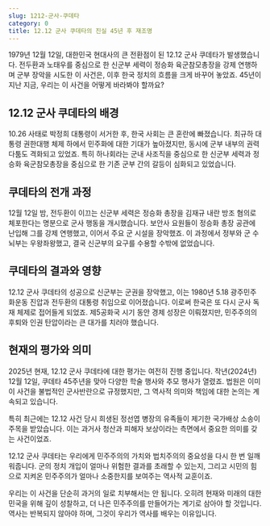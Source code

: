 ```yaml
---
slug: 1212-군사-쿠데타
category: 0
title: 12.12 군사 쿠데타의 진실 45년 후 재조명
---
```


1979년 12월 12일, 대한민국 현대사의 큰 전환점이 된 12.12 군사 쿠데타가 발생했습니다. 전두환과 노태우를 중심으로 한 신군부 세력이 정승화 육군참모총장을 강제 연행하며 군부 장악을 시도한 이 사건은, 이후 한국 정치의 흐름을 크게 바꾸어 놓았죠. 45년이 지난 지금, 우리는 이 사건을 어떻게 바라봐야 할까요?

## 12.12 군사 쿠데타의 배경

10.26 사태로 박정희 대통령이 서거한 후, 한국 사회는 큰 혼란에 빠졌습니다. 최규하 대통령 권한대행 체제 하에서 민주화에 대한 기대가 높아졌지만, 동시에 군부 내부의 권력 다툼도 격화되고 있었죠. 특히 하나회라는 군내 사조직을 중심으로 한 신군부 세력과 정승화 육군참모총장을 중심으로 한 기존 군부 간의 갈등이 심화되고 있었습니다.

## 쿠데타의 전개 과정

12월 12일 밤, 전두환이 이끄는 신군부 세력은 정승화 총장을 김재규 내란 방조 혐의로 체포한다는 명분으로 군사 행동을 개시했습니다. 보안사 요원들이 정승화 총장 공관에 난입해 그를 강제 연행했고, 이어서 주요 군 시설을 장악했죠. 이 과정에서 정부와 군 수뇌부는 우왕좌왕했고, 결국 신군부의 요구를 수용할 수밖에 없었습니다.

## 쿠데타의 결과와 영향

12.12 군사 쿠데타의 성공으로 신군부는 군권을 장악했고, 이는 1980년 5.18 광주민주화운동 진압과 전두환의 대통령 취임으로 이어졌습니다. 이로써 한국은 또 다시 군사 독재 체제로 접어들게 되었죠. 제5공화국 시기 동안 경제 성장은 이뤄졌지만, 민주주의의 후퇴와 인권 탄압이라는 큰 대가를 치러야 했습니다.

## 현재의 평가와 의미

2025년 현재, 12.12 군사 쿠데타에 대한 평가는 여전히 진행 중입니다. 작년(2024년) 12월 12일, 쿠데타 45주년을 맞아 다양한 학술 행사와 추모 행사가 열렸죠. 법원은 이미 이 사건을 불법적인 군사반란으로 규정했지만, 그 역사적 의미와 책임에 대한 논의는 계속되고 있습니다.

특히 최근에는 12.12 사건 당시 희생된 정선엽 병장의 유족들이 제기한 국가배상 소송이 주목을 받았습니다. 이는 과거사 청산과 피해자 보상이라는 측면에서 중요한 의미를 갖는 사건이었죠.

12.12 군사 쿠데타는 우리에게 민주주의의 가치와 법치주의의 중요성을 다시 한 번 일깨워줍니다. 군의 정치 개입이 얼마나 위험한 결과를 초래할 수 있는지, 그리고 시민의 힘으로 지켜온 민주주의가 얼마나 소중한지를 보여주는 역사적 교훈이죠.

우리는 이 사건을 단순히 과거의 일로 치부해서는 안 됩니다. 오히려 현재와 미래의 대한민국을 위해 깊이 성찰하고, 더 나은 민주주의를 만들어가는 계기로 삼아야 할 것입니다. 역사는 반복되지 않아야 하며, 그것이 우리가 역사를 배우는 이유입니다.